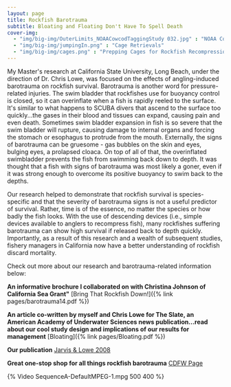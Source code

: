 ```yaml
---
layout: page
title: Rockfish Barotrauma
subtitle: Bloating and Floating Don't Have To Spell Death
cover-img: 
  - "img/big-img/OuterLimits_NOAACowcodTaggingStudy 032.jpg" : "NOAA Cowcod Tagging Trip"
  - "img/big-img/jumpingIn.png" : "Cage Retrievals"
  - "img/big-img/cages.png" : "Prepping Cages for Rockfish Recompression"
---
```

My Master's research at California State University, Long Beach, under the direction of Dr. Chris Lowe, was focused on the effects of angling-induced barotrauma on rockfish survival. Barotrauma is another word for pressure-related injuries. The swim bladder that rockfishes use for buoyancy control is closed, so it can overinflate when a fish is rapidly reeled to the surface. It's similar to what happens to SCUBA divers that ascend to the surface too quickly...the gases in their blood and tissues can expand, causing pain and even death. Sometimes swim bladder expansion in fish is so severe that the swim bladder will rupture, causing damage to internal organs and forcing the stomach or esophagus to protrude from the mouth. Externally, the signs of barotrauma can be gruesome - gas bubbles on the skin and eyes, bulging eyes, a prolapsed cloaca. On top of all of that, the overinflated swimbladder prevents the fish from swimming back down to depth. It was thought that a fish with signs of barotrauma was most likely a goner, even if it was strong enough to overcome its positive buoyancy to swim back to the depths. 

Our research helped to demonstrate that rockfish survival is species-specific and that the severity of barotrauma signs is not a useful predictor of survival. Rather, time is of the essence, no matter the species or how badly the fish looks. With the use of descending devices (i.e., simple devices available to anglers to recompress fish), many rockfishes suffering barotrauma can show high survival if released back to depth quickly. Importantly, as a result of this research and a wealth of subsequent studies, fishery managers in California now have a better understanding of rockfish discard mortality.  

Check out more about our research and barotrauma-related information below:

**An informative brochure I collaborated on with Christina Johnson of California Sea Grant"** [Bring That Rockfish Down!]({% link pages/barotrauma14.pdf %}) 

**An article co-written by myself and Chris Lowe for The Slate, an American Academy of Underwater Sciences news publication...read about our cool study design and implications of our results for management** [Bloating]({% link pages/Bloating.pdf %}) 

**Our publication** <a href = "https://cdnsciencepub.com/doi/10.1139/F08-071">Jarvis & Lowe 2008</a> 

**Great one-stop shop for all things rockfish barotrauma** <a href = "https://wildlife.ca.gov/Conservation/Marine/Groundfish/Barotrauma">CDFW Page</a>

{% Video SequenceA-DefaultMPEG-1.mpg 500 400 %}
